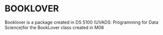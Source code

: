 # BOOKLOVER
Booklover is a package created in DS 5100 (UVADS: Programming for Data Science)for the BookLover class created in M08
